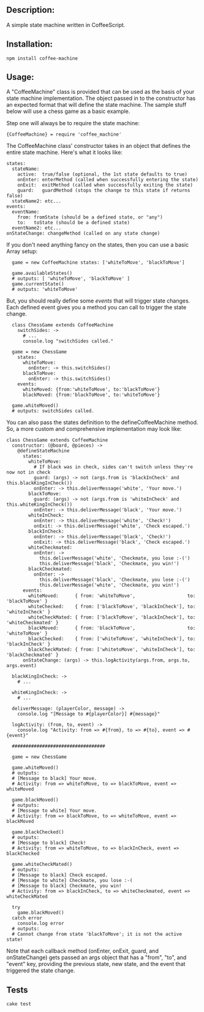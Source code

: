 Description:
------------

A simple state machine written in CoffeeScript.

Installation:
-------------

    npm install coffee-machine

Usage:
------

A "CoffeeMachine" class is provided that can be used as the basis of your state machine implementation.
The object passed in to the constructor has an expected format that will define the state machine. 
The sample stuff below will use a chess game as a basic example.

Step one will always be to require the state machine:

    {CoffeeMachine} = require 'coffee_machine'

The CoffeeMachine class' constructor takes in an object that defines the entire state machine.
Here's what it looks like:

    states:
      stateName: 
        active:  true/false (optional, the 1st state defaults to true)
        onEnter: enterMethod (called when successfully entering the state)
        onExit:  exitMethod (called when successfully exiting the state)
        guard:   guardMethod (stops the change to this state if returns false)
      stateName2: etc...
    events:
      eventName:
        from: fromState (should be a defined state, or "any")
        to:   toState (should be a defined state)
      eventName2: etc...
    onStateChange: changeMethod (called on any state change)

If you don't need anything fancy on the states, then you can use a basic Array setup:
      
      game = new CoffeeMachine states: ['whiteToMove', 'blackToMove']
      
      game.availableStates() 
      # outputs: [ 'whiteToMove', 'blackToMove' ]
      game.currentState() 
      # outputs: 'whiteToMove'

But, you should really define some *events* that will trigger state changes. Each 
defined event gives you a method you can call to trigger the state change.

      class ChessGame extends CoffeeMachine
        switchSides: ->
          # ...
          console.log "switchSides called."
      
      game = new ChessGame 
        states:
          whiteToMove:
            onEnter: -> this.switchSides()
          blackToMove:
            onEnter: -> this.switchSides()
        events:
          whiteMoved: {from:'whiteToMove', to:'blackToMove'}
          blackMoved: {from:'blackToMove', to:'whiteToMove'}

      game.whiteMoved()
      # outputs: switchSides called.

You can also pass the states definition to the defineCoffeeMachine method. So, a more custom 
and comprehensive implementation may look like:

    class ChessGame extends CoffeeMachine
      constructor: (@board, @pieces) ->
        @defineStateMachine
          states:
            whiteToMove:
              # If black was in check, sides can't switch unless they're now not in check
              guard: (args) -> not (args.from is 'blackInCheck' and this.blackKingInCheck())
              onEnter: -> this.deliverMessage('white', 'Your move.')
            blackToMove:
              guard: (args) -> not (args.from is 'whiteInCheck' and this.whiteKingInCheck())
              onEnter: -> this.deliverMessage('black', 'Your move.')
            whiteInCheck:
              onEnter: -> this.deliverMessage('white', 'Check!')
              onExit: -> this.deliverMessage('white', 'Check escaped.')
            blackInCheck:
              onEnter: -> this.deliverMessage('black', 'Check!')
              onExit: -> this.deliverMessage('black', 'Check escaped.')
            whiteCheckmated:
              onEnter: -> 
                this.deliverMessage('white', 'Checkmate, you lose :-(')
                this.deliverMessage('black', 'Checkmate, you win!')
            blackCheckmated:
              onEnter: -> 
                this.deliverMessage('black', 'Checkmate, you lose :-(')
                this.deliverMessage('white', 'Checkmate, you win!')
          events:
            whiteMoved:      { from: 'whiteToMove',                   to: 'blackToMove' }
            whiteChecked:    { from: ['blackToMove', 'blackInCheck'], to: 'whiteInCheck' }
            whiteCheckMated: { from: ['blackToMove', 'blackInCheck'], to: 'whiteCheckmated' }
            blackMoved:      { from: 'blackToMove',                   to: 'whiteToMove' }
            blackChecked:    { from: ['whiteToMove', 'whiteInCheck'], to: 'blackInCheck' }
            blackCheckMated: { from: ['whitetoMove', 'whiteInCheck'], to: 'blackCheckmated' }
          onStateChange: (args) -> this.logActivity(args.from, args.to, args.event)
  
      blackKingInCheck: ->
        # ...
  
      whiteKingInCheck: ->
        # ...
  
      deliverMessage: (playerColor, message) ->
        console.log "[Message to #{playerColor}] #{message}"
  
      logActivity: (from, to, event) ->
        console.log "Activity: from => #{from}, to => #{to}, event => #{event}"
      
      ##################################

      game = new ChessGame
      
      game.whiteMoved()
      # outputs: 
      # [Message to black] Your move.
      # Activity: from => whiteToMove, to => blackToMove, event => whiteMoved
      
      game.blackMoved()
      # outputs: 
      # [Message to white] Your move.
      # Activity: from => blackToMove, to => whiteToMove, event => blackMoved
      
      game.blackChecked()
      # outputs: 
      # [Message to black] Check!
      # Activity: from => whiteToMove, to => blackInCheck, event => blackChecked
      
      game.whiteCheckMated()
      # outputs:
      # [Message to black] Check escaped.
      # [Message to white] Checkmate, you lose :-(
      # [Message to black] Checkmate, you win!
      # Activity: from => blackInCheck, to => whiteCheckmated, event => whiteCheckMated
      
      try
        game.blackMoved()
      catch error
        console.log error
      # outputs: 
      # Cannot change from state 'blackToMove'; it is not the active state!
      
      
Note that each callback method (onEnter, onExit, guard, and onStateChange) gets passed an args object that 
has a "from", "to", and "event" key, providing the previous state, new state, and the 
event that triggered the state change.

Tests
------
    cake test
    